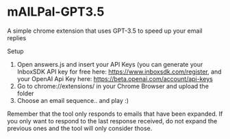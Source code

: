 # mAILPal-GPT3.5
A simple chrome extension that uses GPT-3.5 to speed up your email replies

Setup
1. Open answers.js and insert your API Keys (you can generate your InboxSDK API key for free here: https://www.inboxsdk.com/register, and your OpenAI Api Key here: https://beta.openai.com/account/api-keys
2. Go to chrome://extensions/ in your Chrome Browser and upload the folder
3. Choose an email sequence.. and play :)

Remember that the tool only responds to emails that have been expanded. If you only want to respond to the last response received, do not expand the previous ones and the tool will only consider those.
